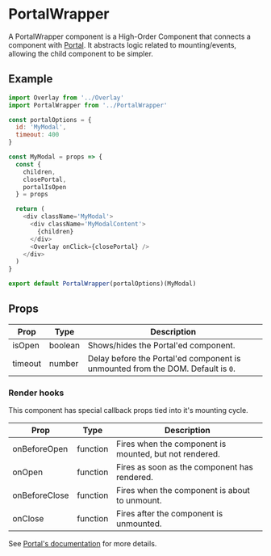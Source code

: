 # PortalWrapper

A PortalWrapper component is a High-Order Component that connects a component with [Portal](../Portal). It abstracts logic related to mounting/events, allowing the child component to be simpler.


## Example

```js
import Overlay from '../Overlay'
import PortalWrapper from '../PortalWrapper'

const portalOptions = {
  id: 'MyModal',
  timeout: 400
}

const MyModal = props => {
  const {
    children,
    closePortal,
    portalIsOpen
  } = props

  return (
    <div className='MyModal'>
      <div className='MyModalContent'>
        {children}
      </div>
      <Overlay onClick={closePortal} />
    </div>
  )
}

export default PortalWrapper(portalOptions)(MyModal)
```


## Props

| Prop | Type | Description |
| --- | --- | --- |
| isOpen | boolean | Shows/hides the Portal'ed component. |
| timeout | number | Delay before the Portal'ed component is unmounted from the DOM. Default is `0`. |


### Render hooks

This component has special callback props tied into it's mounting cycle.

| Prop | Type | Description |
| --- | --- | --- |
| onBeforeOpen | function | Fires when the component is mounted, but not rendered. |
| onOpen | function | Fires as soon as the component has rendered. |
| onBeforeClose | function | Fires when the component is about to unmount. |
| onClose | function | Fires after the component is unmounted. |

See [Portal's documentation](../Portal#render-hooks) for more details.

